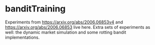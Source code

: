 # banditTraining

Experiments from https://arxiv.org/abs/2006.06853v4 and https://arxiv.org/abs/2006.06853 live here.
Extra sets of experiments as well: the dynamic market simulation and some rotting bandit implementations.
